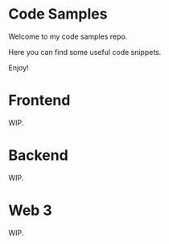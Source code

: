 # Code Samples

Welcome to my code samples repo.

Here you can find some useful code snippets.

Enjoy!

# Frontend
WIP.

# Backend
WIP.

# Web 3
WIP.
